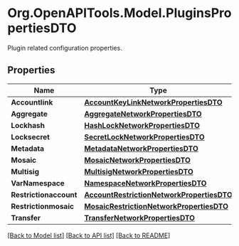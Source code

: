 # Org.OpenAPITools.Model.PluginsPropertiesDTO
Plugin related configuration properties.

## Properties

Name | Type | Description | Notes
------------ | ------------- | ------------- | -------------
**Accountlink** | [**AccountKeyLinkNetworkPropertiesDTO**](AccountKeyLinkNetworkPropertiesDTO.md) |  | [optional] 
**Aggregate** | [**AggregateNetworkPropertiesDTO**](AggregateNetworkPropertiesDTO.md) |  | [optional] 
**Lockhash** | [**HashLockNetworkPropertiesDTO**](HashLockNetworkPropertiesDTO.md) |  | [optional] 
**Locksecret** | [**SecretLockNetworkPropertiesDTO**](SecretLockNetworkPropertiesDTO.md) |  | [optional] 
**Metadata** | [**MetadataNetworkPropertiesDTO**](MetadataNetworkPropertiesDTO.md) |  | [optional] 
**Mosaic** | [**MosaicNetworkPropertiesDTO**](MosaicNetworkPropertiesDTO.md) |  | [optional] 
**Multisig** | [**MultisigNetworkPropertiesDTO**](MultisigNetworkPropertiesDTO.md) |  | [optional] 
**VarNamespace** | [**NamespaceNetworkPropertiesDTO**](NamespaceNetworkPropertiesDTO.md) |  | [optional] 
**Restrictionaccount** | [**AccountRestrictionNetworkPropertiesDTO**](AccountRestrictionNetworkPropertiesDTO.md) |  | [optional] 
**Restrictionmosaic** | [**MosaicRestrictionNetworkPropertiesDTO**](MosaicRestrictionNetworkPropertiesDTO.md) |  | [optional] 
**Transfer** | [**TransferNetworkPropertiesDTO**](TransferNetworkPropertiesDTO.md) |  | [optional] 

[[Back to Model list]](../README.md#documentation-for-models) [[Back to API list]](../README.md#documentation-for-api-endpoints) [[Back to README]](../README.md)

